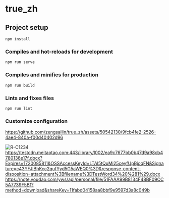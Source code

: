 # true_zh

## Project setup
```
npm install
```

### Compiles and hot-reloads for development
```
npm run serve
```

### Compiles and minifies for production
```
npm run build
```

### Lints and fixes files
```
npm run lint
```

### Customize configuration


https://github.com/zengsailin/true_zh/assets/50542130/9fcb4fe2-2526-4ae4-840a-f00d40402d96

![R-C1234](https://github.com/zengsailin/true_zh/assets/50542130/103134c4-63a5-4f49-9b5c-66b2247892d6)
https://testcdn.meitaotao.com:443/library/l002/ea9c7677bb0b47d9a98cb4780136e17f.docx?Expires=1720085811&OSSAccessKeyId=LTAI5tQuMi25ceyfUpBjoqFN&Signature=c43YFJIBhKcc2qufYyd5G5aWEQ0%3D&response-content-disposition=attachment%3Bfilename%3DTestWord34%20%281%29.docx
https://note.youdao.com/yws/api/personal/file/51FAAA99B8134F48BF09CC5A7739F5B1?method=download&shareKey=11fabd04158aa8bbf9e9597d3a8c049b
